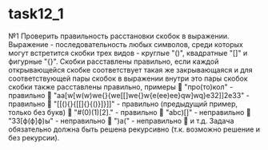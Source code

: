 # task12_1
№1
Проверить правильность расстановки скобок в выражении.
Выражение - последовательность любых символов, среди которых могут встретится 
скобки трех видов - круглые "()", квадратные "[]" и фигурные "{}".
Скобки расставлены правильно, если каждой открывающейся скобке соответствует такая 
же закрывающаяся и для соответствующей пары скобок в выражении внутри это пары 
скобок скобки также расставлены правильно, примеры
 "про(то)кол" - правильно
 "aa[w[w(w)we{}{we[[]we{}w{e(ee)ee}qw]wq}e32]]2e33" - правильно
 "[[(){}{[[]{}{()}]}]]" - правильно (предыдущий пример, только без букв)
 "#(0)(1)[2]." - правильно
 "abc)[]" - неправильно
 "33[ф(ф]ф)ы" - неправильно
 ")a(" - неправильно
 и т.д.
Задача обязательно должна быть решена рекурсивно (т.к. возможно решение и без 
рекурсии).
